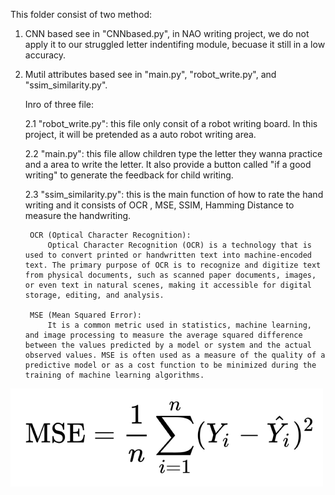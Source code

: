 This folder consist of two method: 

1. CNN based see in "CNNbased.py", in NAO writing project, we do not apply it to our struggled letter indentifing module, becuase it still in a low accuracy.

2. Mutil attributes based see in "main.py", "robot_write.py", and "ssim_similarity.py". 

    Inro of three file:

    2.1  "robot_write.py": this file only consit of a robot writing board. In this project, it will be pretended as a auto robot writing area.

    2.2  "main.py": this file allow children type the letter they wanna practice and a area to write the letter. It also provide a button called "if a good writing" to generate the feedback for child writing.

    2.3  "ssim_similarity.py": this is the main function of how to rate the hand writing and it consists of OCR , MSE, SSIM, Hamming Distance to measure the handwriting. 

        OCR (Optical Character Recognition): 
            Optical Character Recognition (OCR) is a technology that is used to convert printed or handwritten text into machine-encoded text. The primary purpose of OCR is to recognize and digitize text from physical documents, such as scanned paper documents, images, or even text in natural scenes, making it accessible for digital storage, editing, and analysis.

        MSE (Mean Squared Error):
            It is a common metric used in statistics, machine learning, and image processing to measure the average squared difference between the values predicted by a model or system and the actual observed values. MSE is often used as a measure of the quality of a predictive model or as a cost function to be minimized during the training of machine learning algorithms.
 <img src="./1.png" />
            

        